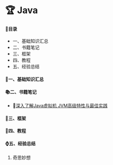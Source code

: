 # :trophy: Java

#### :page_with_curl:目录

* 一、基础知识汇总
* 二、书籍笔记
* 三、框架
* 四、教程
* 五、经验总结

#### :green_book:一、基础知识汇总



#### :books:<a id="itm2">二、书籍笔记</a>
* :book:[深入了解Java虚拟机 JVM高级特性与最佳实践](https://github.com/1945883967/java/tree/master/b-%E4%B9%A6%E7%B1%8D%E7%AC%94%E8%AE%B0/book-01%E6%B7%B1%E5%85%A5%E4%BA%86%E8%A7%A3Java%E8%99%9A%E6%8B%9F%E6%9C%BA)





#### :triangular_ruler:三、框架

#### :bento:四、教程

#### :watch:五、经验总结

1. 奇思妙想

